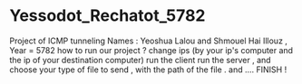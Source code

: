 # Yessodot_Rechatot_5782
Project of ICMP tunneling
Names : Yeoshua Lalou and Shmouel Hai Illouz  ,     Year = 5782
how to run our project ?
change ips (by your ip's computer and the ip of your destination computer)
run the client
run the server , and choose your type of file to send , with the path of the file .
and ....
FINISH ! 
